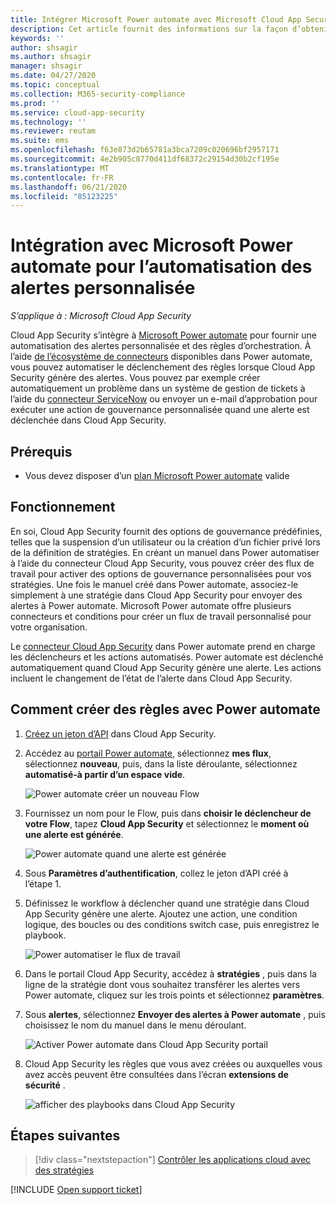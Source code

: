 ```yaml
---
title: Intégrer Microsoft Power automate avec Microsoft Cloud App Security pour recevoir une automatisation des alertes personnalisée
description: Cet article fournit des informations sur la façon d’obtenir une automatisation des alertes personnalisée en intégrant Microsoft Power Automated avec Cloud App Security.
keywords: ''
author: shsagir
ms.author: shsagir
manager: shsagir
ms.date: 04/27/2020
ms.topic: conceptual
ms.collection: M365-security-compliance
ms.prod: ''
ms.service: cloud-app-security
ms.technology: ''
ms.reviewer: reutam
ms.suite: ems
ms.openlocfilehash: f63e873d2b65781a3bca7209c020696bf2957171
ms.sourcegitcommit: 4e2b905c8770d411df68372c29154d30b2cf195e
ms.translationtype: MT
ms.contentlocale: fr-FR
ms.lasthandoff: 06/21/2020
ms.locfileid: "85123225"
---
```

# <a name="integrate-with-microsoft-power-automate-for-custom-alert-automation"></a>Intégration avec Microsoft Power automate pour l’automatisation des alertes personnalisée

*S’applique à : Microsoft Cloud App Security*

Cloud App Security s’intègre à [Microsoft Power automate](https://docs.microsoft.com/flow/getting-started) pour fournir une automatisation des alertes personnalisée et des règles d’orchestration. À l’aide [de l’écosystème de connecteurs](https://docs.microsoft.com/connectors/) disponibles dans Power automate, vous pouvez automatiser le déclenchement des règles lorsque Cloud App Security génère des alertes. Vous pouvez par exemple créer automatiquement un problème dans un système de gestion de tickets à l’aide du [connecteur ServiceNow](https://docs.microsoft.com/connectors/service-now/) ou envoyer un e-mail d’approbation pour exécuter une action de gouvernance personnalisée quand une alerte est déclenchée dans Cloud App Security.

## <a name="prerequisites"></a>Prérequis

- Vous devez disposer d’un [plan Microsoft Power automate](https://flow.microsoft.com/pricing) valide

## <a name="how-it-works"></a>Fonctionnement

En soi, Cloud App Security fournit des options de gouvernance prédéfinies, telles que la suspension d’un utilisateur ou la création d’un fichier privé lors de la définition de stratégies. En créant un manuel dans Power automatiser à l’aide du connecteur Cloud App Security, vous pouvez créer des flux de travail pour activer des options de gouvernance personnalisées pour vos stratégies. Une fois le manuel créé dans Power automate, associez-le simplement à une stratégie dans Cloud App Security pour envoyer des alertes à Power automate. Microsoft Power automate offre plusieurs connecteurs et conditions pour créer un flux de travail personnalisé pour votre organisation.

Le [connecteur Cloud App Security](https://docs.microsoft.com/connectors/cloudappsecurity/) dans Power automate prend en charge les déclencheurs et les actions automatisés. Power automate est déclenché automatiquement quand Cloud App Security génère une alerte. Les actions incluent le changement de l’état de l’alerte dans Cloud App Security.

## <a name="how-to-create-playbooks-with-power-automate"></a>Comment créer des règles avec Power automate

1. [Créez un jeton d’API](api-tokens.md) dans Cloud App Security.

2. Accédez au [portail Power automate](https://flow.microsoft.com), sélectionnez **mes flux**, sélectionnez **nouveau**, puis, dans la liste déroulante, sélectionnez **automatisé-à partir d’un espace vide**.

    ![Power automate créer un nouveau Flow](media/flow-create-new.png)

3. Fournissez un nom pour le Flow, puis dans **choisir le déclencheur de votre Flow**, tapez **Cloud App Security** et sélectionnez le **moment où une alerte est générée**.

    ![Power automate quand une alerte est générée](media/flow-when-alert.png)

4. Sous **Paramètres d’authentification**, collez le jeton d’API créé à l’étape 1.

5. Définissez le workflow à déclencher quand une stratégie dans Cloud App Security génère une alerte. Ajoutez une action, une condition logique, des boucles ou des conditions switch case, puis enregistrez le playbook.

    ![Power automatiser le flux de travail](media/flow-workflow.png)

6. Dans le portail Cloud App Security, accédez à **stratégies** , puis dans la ligne de la stratégie dont vous souhaitez transférer les alertes vers Power automate, cliquez sur les trois points et sélectionnez **paramètres**.
7. Sous **alertes**, sélectionnez **Envoyer des alertes à Power automate** , puis choisissez le nom du manuel dans le menu déroulant.

    ![Activer Power automate dans Cloud App Security portail](media/flow-mcas-config.png)

8. Cloud App Security les règles que vous avez créées ou auxquelles vous avez accès peuvent être consultées dans l’écran **extensions de sécurité** .

    ![afficher des playbooks dans Cloud App Security](media/flow-extensions.png)

## <a name="next-steps"></a>Étapes suivantes

> [!div class="nextstepaction"]
> [Contrôler les applications cloud avec des stratégies](control-cloud-apps-with-policies.md)

[!INCLUDE [Open support ticket](includes/support.md)]
